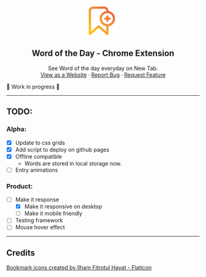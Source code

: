 <!-- PROJECT LOGO -->
<br />
<div align="center">
  <a href="https://github.com/rational-kunal/Word-Of-The-Day">
    <img src="assets/favicon/icon128.png" alt="Logo" width="80" height="80">
  </a>

  <h2 align="center">Word of the Day - Chrome Extension</h2>

  <p align="center">
    See Word of the day everyday on New Tab.
    <br />
    <a href="https://github.com/othneildrew/Best-README-Template">View as a Website</a>
    ·
    <a href="https://github.com/rational-kunal/Word-Of-The-Day/issues">Report Bug</a>
    ·
    <a href="https://github.com/rational-kunal/Word-Of-The-Day/issues">Request Feature</a>
  </p>
</div>

🚧 Work in progress 🚧

---

## TODO:

### Alpha:

- [x] Update to css grids
- [x] Add script to deploy on github pages
- [x] Offline compatible
  - Words are stored in local storage now.
- [ ] Entry animations

### Product:

- [ ] Make it response
  - [x] Make it responsive on desktop
  - [ ] Make it mobile friendly
- [ ] Testing framework
- [ ] Mouse hover effect

---

## Credits

<a href="https://www.flaticon.com/free-icons/bookmark" title="bookmark icons">Bookmark icons created by Ilham Fitrotul Hayat - Flaticon</a>
